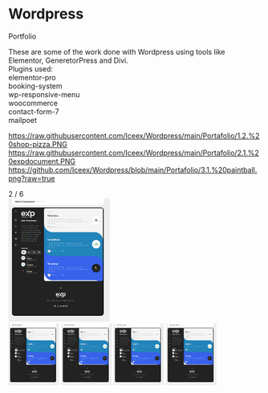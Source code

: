 # Wordpress
 Portfolio

These are some of the work done with Wordpress using tools like Elementor, GeneretorPress and Divi. <br>
Plugins used:<br>
elementor-pro<br>
booking-system<br>
wp-responsive-menu<br>
woocommerce<br>
contact-form-7<br>
mailpoet<br>

https://raw.githubusercontent.com/Iceex/Wordpress/main/Portafolio/1.2.%20shop-pizza.PNG
https://raw.githubusercontent.com/Iceex/Wordpress/main/Portafolio/2.1.%20expdocument.PNG
https://github.com/Iceex/Wordpress/blob/main/Portafolio/3.1.%20paintball.png?raw=true

<div class="mySlides">
    <div class="numbertext">2 / 6</div>
    <img src="https://raw.githubusercontent.com/Iceex/Wordpress/main/Portafolio/2.1.%20expdocument.PNG" style="width:40%"><br>
    <img src="https://raw.githubusercontent.com/Iceex/Wordpress/main/Portafolio/2.1.%20expdocument.PNG" style="width:20%">
    <img src="https://raw.githubusercontent.com/Iceex/Wordpress/main/Portafolio/2.1.%20expdocument.PNG" style="width:20%">
    <img src="https://raw.githubusercontent.com/Iceex/Wordpress/main/Portafolio/2.1.%20expdocument.PNG" style="width:20%">
    <img src="https://raw.githubusercontent.com/Iceex/Wordpress/main/Portafolio/2.1.%20expdocument.PNG" style="width:20%">
  </div>